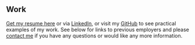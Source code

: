 ## Work

[Get my resume here](/resume.pdf) or via [LinkedIn](https://www.linkedin.com/in/kirby-johnston-04a743293/), or visit my [GitHub](https://github.com/spitemonster) to see practical examples of my work. See below for links to previous employers and please [contact me](#contact) if you have any questions or would like any more information.
